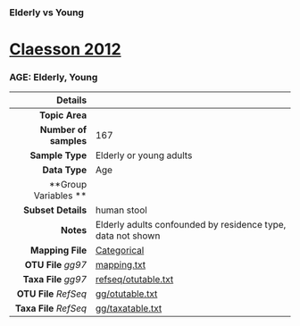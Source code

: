 ### Elderly vs Young
# [Claesson 2012]( ../docs/claesson.html )
### AGE: Elderly, Young

| Details                   |                                                           |
| ------------------------: |-----------------------------------------------------------|
| **Topic Area**                |                                                 |
| **Number of samples**         | 167                                         |
| **Sample Type**               | Elderly or young adults                                         |
| **Data Type**                 | Age                                           |
| **Group Variables **          |                                            |
| **Subset Details**            | human stool                                  |
| **Notes**                     | Elderly adults confounded by residence type, data not shown                                         |
| **Mapping File**              | [Categorical]( ../datasets/claesson/Categorical)        |
| **OTU File** *gg97*           | [mapping.txt]( ../datasets/claesson/mapping.txt)          |
| **Taxa File** *gg97*          | [refseq/otutable.txt]( ../datasets/claesson/refseq/otutable.txt)        |
| **OTU File** *RefSeq*         | [gg/otutable.txt]( ../datasets/claesson/gg/otutable.txt)  |
| **Taxa File** *RefSeq*        | [gg/taxatable.txt]( ../datasets/claesson/gg/taxatable.txt)|